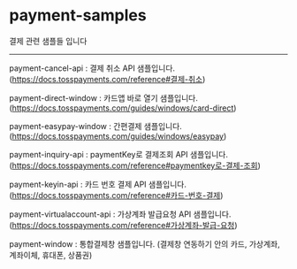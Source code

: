 # payment-samples

결제 관련 샘플들 입니다


--------------------------------

payment-cancel-api : 결제 취소 API 샘플입니다. 
  (https://docs.tosspayments.com/reference#결제-취소)

payment-direct-window : 카드앱 바로 열기 샘플입니다.
  (https://docs.tosspayments.com/guides/windows/card-direct)

payment-easypay-window : 간편결제 샘플입니다.
  (https://docs.tosspayments.com/guides/windows/easypay)
  
payment-inquiry-api : paymentKey로 결제조회 API 샘플입니다.
  (https://docs.tosspayments.com/reference#paymentkey로-결제-조회)
  
payment-keyin-api : 카드 번호 결제 API 샘플입니다.
  (https://docs.tosspayments.com/reference#카드-번호-결제)
  
payment-virtualaccount-api : 가상계좌 발급요청 API 샘플입니다.
  (https://docs.tosspayments.com/reference#가상계좌-발급-요청)
  
payment-window : 통합결제창 샘플입니다. 
  (결제창 연동하기 안의 카드, 가상계좌, 계좌이체, 휴대폰, 상품권)
